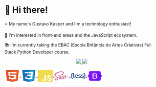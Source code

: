<h1>👋 Hi there!</h1>

⭐ My name's Gustavo Kasper and I'm a technology enthusiast!

👀 I'm interested in front-end areas and the JavaScript ecosystem.

📚 I'm currently taking the EBAC (Escola Britância de Artes Criativas) Full Stack Python Developer course.

<div align="center">
  <a href="https://github.com/kaspergustavo">
  <img height="180em" src="https://github-readme-stats.vercel.app/api?username=kaspergustavo&show_icons=true&theme=dark&include_all_commits=true&count_private=true"/>
  <img height="180em" src="https://github-readme-stats.vercel.app/api/top-langs/?username=kaspergustavo&layout=compact&langs_count=7&theme=dark"/>
</div>
<div style="display: inline_block"><br>
  <img align="center" alt="HTML" height="40" width="50" src="https://raw.githubusercontent.com/devicons/devicon/master/icons/html5/html5-original.svg">
  <img align="center" alt="CSS" height="40" width="50" src="https://raw.githubusercontent.com/devicons/devicon/master/icons/css3/css3-original.svg">
  <img align="center" alt=-Js" height="40" width="50" src="https://raw.githubusercontent.com/devicons/devicon/master/icons/javascript/javascript-plain.svg">
  <img align="center" alt="Sass" height="40" width="50"  src="https://raw.githubusercontent.com/devicons/devicon/master/icons/sass/sass-original.svg"/>
  <img align="center" alt="Less" height="40" width="50" src="https://raw.githubusercontent.com/devicons/devicon/master/icons/less/less-plain-wordmark.svg"/>
  <img align="center" alt="Bootstrap" height="40" width="50" src="https://raw.githubusercontent.com/devicons/devicon/master/icons/bootstrap/bootstrap-original.svg"/>
</div>
